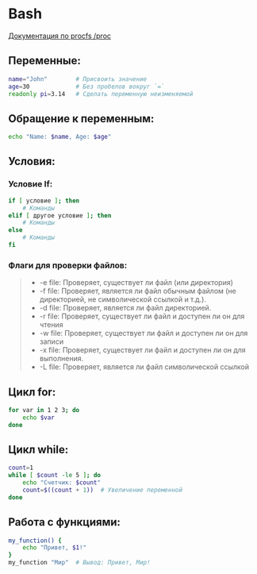 # Bash
[Документация по procfs /proc](procfs_UNIX.md)
## Переменные:
```bash
name="John"        # Присвоить значение
age=30             # Без пробелов вокруг `=`
readonly pi=3.14   # Сделать переменную неизменяемой
```
## Обращение к переменным:
```bash
echo "Name: $name, Age: $age"
```
## Условия:
### Условие If:
```bash
if [ условие ]; then
    # Команды
elif [ другое условие ]; then
    # Команды
else
    # Команды
fi
```

### Флаги для проверки файлов:
>+ -e file: Проверяет, существует ли файл (или директория)
>+ -f file: Проверяет, является ли файл обычным файлом (не директорией, не символической ссылкой и т.д.).
>+ -d file: Проверяет, является ли файл директорией.
>+ -r file: Проверяет, существует ли файл и доступен ли он для чтения
>+ -w file: Проверяет, существует ли файл и доступен ли он для записи
>+ -x file: Проверяет, существует ли файл и доступен ли он для выполнения.
>+ -L file: Проверяет, является ли файл символической ссылкой

## Цикл for:
```bash
for var in 1 2 3; do
    echo $var
done
```
## Цикл while:
```bash
count=1
while [ $count -le 5 ]; do
    echo "Счетчик: $count"
    count=$((count + 1))  # Увеличение переменной
done
```
## Работа с функциями:
```bash
my_function() {
    echo "Привет, $1!"
}
my_function "Мир"  # Вывод: Привет, Мир!
```